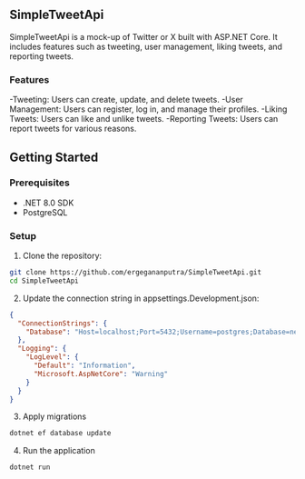 ## SimpleTweetApi
SimpleTweetApi is a mock-up of Twitter or X built with ASP.NET Core. It includes features such as tweeting, user management, liking tweets, and reporting tweets.

### Features
-Tweeting: Users can create, update, and delete tweets.
-User Management: Users can register, log in, and manage their profiles.
-Liking Tweets: Users can like and unlike tweets.
-Reporting Tweets: Users can report tweets for various reasons.

## Getting Started

### Prerequisites
- .NET 8.0 SDK
- PostgreSQL

### Setup
1. Clone the repository:
```bash
git clone https://github.com/ergegananputra/SimpleTweetApi.git
cd SimpleTweetApi
```
2. Update the connection string in appsettings.Development.json:
```json
{
  "ConnectionStrings": {
    "Database": "Host=localhost;Port=5432;Username=postgres;Database=net8_tweet"
  },
  "Logging": {
    "LogLevel": {
      "Default": "Information",
      "Microsoft.AspNetCore": "Warning"
    }
  }
}
```
3. Apply migrations
```bash
dotnet ef database update
```
4. Run the application
```bash
dotnet run
```
